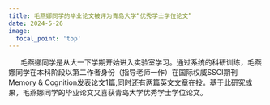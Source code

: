 ```yaml
---
title: 毛燕娜同学的毕业论文被评为青岛大学“优秀学士学位论文”
date: 2024-5-26
image:
  focal_point: 'top'
---
```


&nbsp;&nbsp;&nbsp;&nbsp;&nbsp;&nbsp;毛燕娜同学是从大一下学期开始进入实验室学习。通过系统的科研训练，毛燕娜同学在本科阶段以第二作者身份（指导老师一作）在国际权威SSCI期刊Memory & Cognition发表论文1篇,同时还有两篇英文文章在投。基于此研究成果，毛燕娜同学的毕业论文又喜获青岛大学优秀学士学位论文。

<!--more-->

